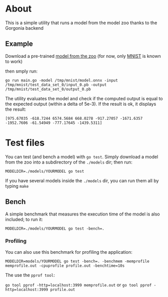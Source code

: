 # About

This is a simple utility that runs a model from the model zoo thanks to the Gorgonia backend

## Example

Download a pre-trained [model from the zoo](https://github.com/onnx/models) (for now, only [MNIST](https://github.com/onnx/models/tree/master/mnist) is known to work)

then smply run:

`go run main.go -model /tmp/mnist/model.onnx -input /tmp/mnist/test_data_set_0/input_0.pb -output /tmp/mnist/test_data_set_0/output_0.pb`

The utility evaluates the model and check if the computed output is equal to the expected output (within a delta of 5e-3).
If the result is ok, it displays the result:

`[975.67035 -618.7244 6574.5684 668.0278 -917.27057 -1671.6357 -1952.7606 -61.54949 -777.17645 -1439.5311]`

# Test files

You can test (and bench a model) with `go test`.
Simply download a model from the zoo into a subdirectory of the `./models` dir; then run:

`MODELDIR=./models/YOURMODEL go test`

If you have several models inside the `./models` dir, you can run them all by typing `make`

## Bench

A simple benchmark that measures the execution time of the model is also included; to run it:

`MODELDIR=./models/YOURMODEL go test -bench=.`

### Profiling

You can also use this benchmark for profiling the application:

`MODELDIR=models/YOURMODEL go test -bench=. -benchmem -memprofile memprofile.out -cpuprofile profile.out -benchtime=10s`

The use the `pprof tool`:

`go tool pprof -http=localhost:3999 memprofile.out`
or 
`go tool pprof -http=localhost:3999 profile.out`

